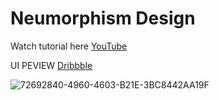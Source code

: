 # Neumorphism Design
Watch tutorial here [YouTube](https://youtu.be/6FofzyxFn5s)

UI PEVIEW [Dribbble](https://dribbble.com/shots/24689871-Neumorphism-Design-Flutter)

![72692840-4960-4603-B21E-3BC8442AA19F](https://cdn.dribbble.com/userupload/16088782/file/original-f42b8394e640dd55b71d9f78cffcda4d.jpg?resize=1504x846)


